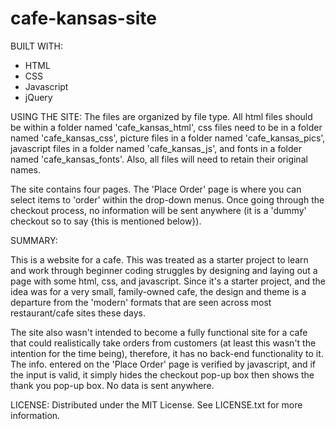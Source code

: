 # cafe-kansas-site

BUILT WITH:
- HTML
- CSS
- Javascript
- jQuery

USING THE SITE:
The files are organized by file type. All html files should be within a folder named 'cafe_kansas_html', css files need to be in a folder named 'cafe_kansas_css', picture files in a folder named 'cafe_kansas_pics', javascript files in a folder named 'cafe_kansas_js', and fonts in a folder named 'cafe_kansas_fonts'. Also, all files will need to retain their original names.

The site contains four pages. The 'Place Order' page is where you can select items to 'order' within the drop-down menus. Once going through the checkout process, no information will be sent anywhere (it is a 'dummy' checkout so to say {this is mentioned below}).

SUMMARY:

This is a website for a cafe. This was treated as a starter project to learn and work through beginner coding struggles by designing and laying out a page with some html, css, and javascript. Since it's a starter project, and the idea was for a very small, family-owned cafe, the design and theme is a departure from the 'modern' formats that are seen across most restaurant/cafe sites these days. 

The site also wasn't intended to become a fully functional site for a cafe that could realistically take orders from customers (at least this wasn't the intention for the time being), therefore, it has no back-end functionality to it. The info. entered on the 'Place Order' page is verified by javascript, and if the input is valid, it simply hides the checkout pop-up box then shows the thank you pop-up box. No data is sent anywhere.

LICENSE:
Distributed under the MIT License. See LICENSE.txt for more information.
